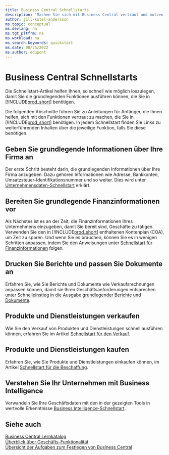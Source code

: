 ```yaml
---
title: Business Central Schnellstarts
description: 'Machen Sie sich mit Business Central vertraut und nutzen Sie die Schnellstart-Artikel und Tipps, die Ihnen beim Ausfüllen der ersten wichtigen Felder helfen.'
author: jill-kotel-andersson
ms.topic: conceptual
ms.devlang: na
ms.tgt_pltfrm: na
ms.workload: na
ms.search.keywords: quickstart
ms.date: 08/25/2022
ms.author: edupont
---
```


# Business Central Schnellstarts

Die Schnellstart-Artikel helfen Ihnen, so schnell wie möglich loszulegen, damit Sie die grundlegenden Funktionen ausführen können, die Sie in [!INCLUDE[prod_short](includes/prod_short.md)] benötigen.

Die folgenden Abschnitte führen Sie zu Anleitungen für Anfänger, die Ihnen helfen, sich mit den Funktionen vertraut zu machen, die Sie in [!INCLUDE[prod_short](includes/prod_short.md)] benötigen. In jedem Schnellstart finden Sie Links zu weiterführenden Inhalten über die jeweilige Funktion, falls Sie diese benötigen.

## Geben Sie grundlegende Informationen über Ihre Firma an

Der erste Schritt besteht darin, die grundlegenden Informationen über Ihre Firma anzugeben. Dazu gehören Informationen wie Adresse, Bankkonten, Umsatzsteuer-Identifikationsnummer und so weiter. Dies wird unter [Unternehmensdaten-Schnellstart](quick-start-company-information.md) erklärt.

## Bereiten Sie grundlegende Finanzinformationen vor

Als Nächstes ist es an der Zeit, die Finanzinformationen Ihres Unternehmens einzugeben, damit Sie bereit sind, Geschäfte zu tätigen. Verwenden Sie den in [!INCLUDE[prod_short](includes/prod_short.md)] enthaltenen Kontenplan (COA), um Zeit zu sparen. Und wenn Sie es brauchen, können Sie es in wenigen Schritten anpassen, indem Sie den Anweisungen unter [ Schnellstart für Finanzinformationen](quick-start-financial-information.md) folgen.

<!--
## Financial Basics

Financial Information  
(chart of accounts, but explained for non-accountants)
-->

## Drucken Sie Berichte und passen Sie Dokumente an

Erfahren Sie, wie Sie Berichte und Dokumente wie Verkaufsrechnungen anpassen können, damit sie Ihren Geschäftsanforderungen entsprechen unter [Schnelleinstieg in die Ausgabe grundlegender Berichte und Dokumente](quick-start-reports-and-documents.md).

<!-- Reports and Documents  
(final reports, but also documents - how do I style invoices to work better for me?)
-->

## Produkte und Dienstleistungen verkaufen

Wie Sie den Verkauf von Produkten und Dienstleistungen schnell ausführen können, erfahren Sie im Artikel [Schnellstart für den Verkauf](quick-start-sell-products-and-services.md).

<!--
(customer, items, things on stock or not, orders versus invoices, get paid on time, etc.)
-->

## Produkte und Dienstleistungen kaufen

Erfahren Sie, wie Sie Produkte und Dienstleistungen einkaufen können, im Artikel [Schnellstart für die Beschaffung](quick-start-procurement.md).  

<!--
(buy stuff, register in inventory, pay vendor)
-->

## Verstehen Sie Ihr Unternehmen mit Business Intelligence

Verwandeln Sie Ihre Geschäftsdaten mit den in der gezeigten Tools in wertvolle Erkenntnisse [Business Intelligence-Schnellstart](quick-start-business-intelligence.md).

<!--
Business Intelligence  
(reports)
-->

## Siehe auch 

[Business Central Lernkatalog](readiness/readiness-learning-catalog.md)  
[Überblick über Geschäfts-Funktionalität](across-business-functionality.md)  
[Übersicht der Aufgaben zum Festlegen von Business Central](setup.md)  

